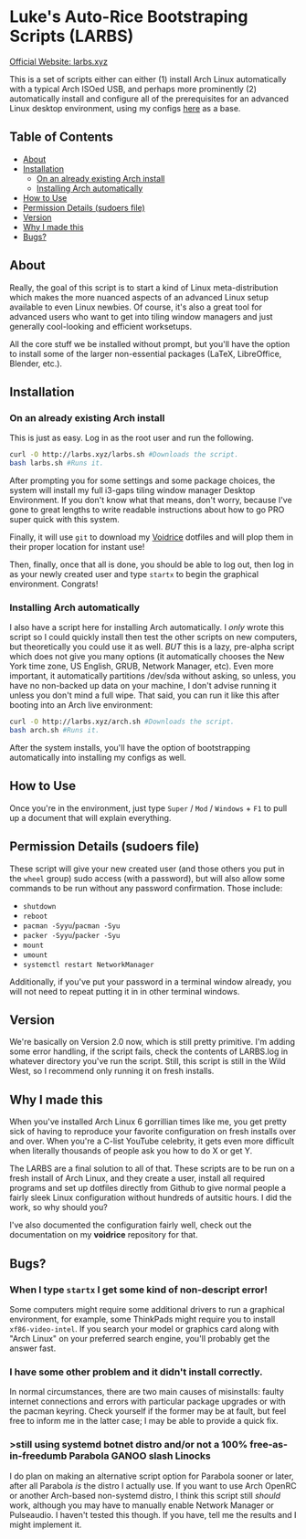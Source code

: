# Luke's Auto-Rice Bootstraping Scripts (LARBS)

[Official Website: larbs.xyz](http://larbs.xyz)

This is a set of scripts either can either (1) install Arch Linux automatically
with a typical Arch ISOed USB, and perhaps more prominently (2) automatically
install and configure all of the prerequisites for an advanced Linux desktop
environment, using my configs [here](https://github.com/LukeSmithxyz/voidrice)
as a base.


## Table of Contents

 - [About](#about)
 - [Installation](#installation)
   - [On an already existing Arch install](#on-an-already-existing-arch-install)
   - [Installing Arch automatically](#installing-arch-automatically)
 - [How to Use](#how-to-use)
 - [Permission Details (sudoers file)](#permission-details-sudoers-file)
 - [Version](#version)
 - [Why I made this](#why-i-made-this)
 - [Bugs?](#bugs)


## About

Really, the goal of this script is to start a kind of Linux meta-distribution
which makes the more nuanced aspects of an advanced Linux setup available to
even Linux newbies. Of course, it's also a great tool for advanced users who
want to get into tiling window managers and just generally cool-looking and
efficient worksetups.

All the core stuff we be installed without prompt, but you'll have the option
to install some of the larger non-essential packages (LaTeX, LibreOffice,
Blender, etc.).


## Installation

### On an already existing Arch install

This is just as easy. Log in as the root user and run the following.

```sh
curl -O http://larbs.xyz/larbs.sh #Downloads the script.
bash larbs.sh #Runs it.
```

After prompting you for some settings and some package choices, the system will
install my full i3-gaps tiling window manager Desktop Environment. If you don't
know what that means, don't worry, because I've gone to great lengths to write
readable instructions about how to go PRO super quick with this system.

Finally, it will use `git` to download my
[Voidrice](https://github.com/lukesmithxyz/voidrice)
dotfiles and will plop them in their proper location for instant use!

Then, finally, once that all is done, you should be able to log out, then log in
as your newly created user and type `startx` to begin the graphical environment.
Congrats!

### Installing Arch automatically

I also have a script here for installing Arch automatically. I *only* wrote this
script so I could quickly install then test the other scripts on new computers,
but theoretically you could use it as well. *BUT* this is a lazy, pre-alpha
script which does not give you many options (it automatically chooses the New
York time zone, US English, GRUB, Network Manager, etc). Even more important, it
automatically partitions /dev/sda without asking, so unless, you have no
non-backed up data on your machine, I don't advise running it unless you don't
mind a full wipe. That said, you can run it like this after booting into an Arch
live environment:

```sh
curl -O http://larbs.xyz/arch.sh #Downloads the script.
bash arch.sh #Runs it.
```

After the system installs, you'll have the option of bootstrapping automatically
into installing my configs as well.


## How to Use

Once you're in the environment, just type `Super` / `Mod` / `Windows` + `F1` to
pull up a document that will explain everything.


## Permission Details (sudoers file)

These script will give your new created user (and those others you put in the
`wheel` group) sudo access (with a password), but will also allow some commands
to be run without any password confirmation. Those include:

+ `shutdown`
+ `reboot`
+ `pacman -Syyu`/`pacman -Syu`
+ `packer -Syyu`/`packer -Syu`
+ `mount`
+ `umount`
+ `systemctl restart NetworkManager`

Additionally, if you've put your password in a terminal window already, you will
not need to repeat putting it in in other terminal windows.


## Version

We're basically on Version 2.0 now, which is still pretty primitive. I'm adding
some error handling, if the script fails, check the contents of LARBS.log in
whatever directory you've run the script. Still, this script is still in the
Wild West, so I recommend only running it on fresh installs.


## Why I made this

When you've installed Arch Linux 6 gorrillian times like me, you get pretty sick
of having to reproduce your favorite configuration on fresh installs over and
over. When you're a C-list YouTube celebrity, it gets even more difficult when
literally thousands of people ask you how to do X or get Y.

The LARBS are a final solution to all of that. These scripts are to be run on a
fresh install of Arch Linux, and they create a user, install all required
programs and set up dotfiles directly from Github to give normal people a fairly
sleek Linux configuration without hundreds of autsitic hours. I did the work, so
why should you?

I've also documented the configuration fairly well, check out the documentation
on my **voidrice** repository for that.


## Bugs?

### When I type `startx` I get some kind of non-descript error!

Some computers might require some additional drivers to run a graphical
environment, for example, some ThinkPads might require you to install
`xf86-video-intel`. If you search your model or graphics card along with "Arch
Linux" on your preferred search engine, you'll probably get the answer fast.

### I have some other problem and it didn't install correctly.

In normal circumstances, there are two main causes of misinstalls: faulty
internet connections and errors with particular package upgrades or with the
pacman keyring. Check yourself if the former may be at fault, but feel free to
inform me in the latter case; I may be able to provide a quick fix.

### >still using systemd botnet distro and/or not a 100% free-as-in-freedumb Parabola GANOO slash Linocks

I do plan on making an alternative script option for Parabola sooner or later,
after all Parabola *is* the distro I actually use. If you want to use Arch
OpenRC or another Arch-based non-systemd distro, I think this script still
*should* work, although you may have to manually enable Network Manager or
Pulseaudio. I haven't tested this though. If you have, tell me the results and
I might implement it.

